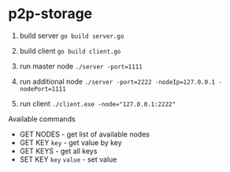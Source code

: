 # p2p-storage

1. build server `go build server.go`
2. build client `go build client.go`

3. run master node `./server -port=1111`
4. run additional node `./server -port=2222 -nodeIp=127.0.0.1 -nodePort=1111`
5. run client `./client.exe -node="127.0.0.1:2222"`
   
Available commands
   
* GET NODES - get list of available nodes
* GET KEY `key` - get value by key
* GET KEYS - get all keys
* SET KEY `key` `value` - set value
